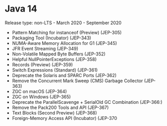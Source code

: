 # Java 14

Release type: non-LTS - March 2020 - September 2020

* Pattern Matching for instanceof \(Preview\) \(JEP-305\)
* Packaging Tool \(Incubator\) \(JEP-343\)
* NUMA-Aware Memory Allocation for G1 \(JEP-345\)
* JFR Event Streaming \(JEP-349\)
* Non-Volatile Mapped Byte Buffers \(JEP-352\)
* Helpful NullPointerExceptions \(JEP-358\)
* Records \(Preview\) \(JEP-359\)
* Switch Expressions \(Standard\) \(JEP-361\)
* Deprecate the Solaris and SPARC Ports \(JEP-362\)
* Remove the Concurrent Mark Sweep \(CMS\) Garbage Collector \(JEP-363\)
* ZGC on macOS \(JEP-364\)
* ZGC on Windows \(JEP-365\)
* Deprecate the ParallelScavenge + SerialOld GC Combination \(JEP-366:\)
* Remove the Pack200 Tools and API \(JEP-367\)
* Text Blocks \(Second Preview\) \(JEP-368\)
* Foreign-Memory Access API \(Incubator\) \(JEP-370

